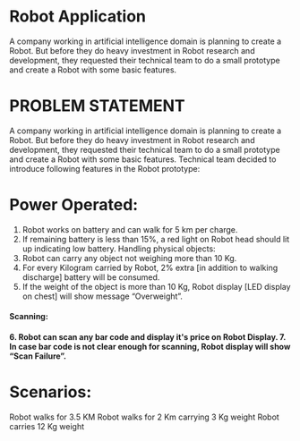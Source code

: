 # Robot Application 


A company working in artificial intelligence domain is planning to create a Robot. But before they do heavy investment in Robot research and development, they requested their technical team to
do a small prototype and create a Robot with some basic features. 

# PROBLEM STATEMENT 
A company working in artificial intelligence domain is planning to create a Robot. But before they
do heavy investment in Robot research and development, they requested their technical team to do a small prototype and create a Robot with some basic features.
Technical team decided to introduce following features in the Robot prototype:

# Power Operated:
1. Robot works on battery and can walk for 5 km per charge.
2. If remaining battery is less than 15%, a red light on Robot head should lit up indicating low battery.
Handling physical objects:
3. Robot can carry any object not weighing more than 10 Kg.
4. For every Kilogram carried by Robot, 2% extra [in addition to walking discharge] battery will be consumed.
5. If the weight of the object is more than 10 Kg, Robot display [LED display on chest] will show message “Overweight”.

<h4> Scanning:<h4>
6. Robot can scan any bar code and display it's price on Robot Display.
7. In case bar code is not clear enough for scanning, Robot display will show “Scan Failure”.

# Scenarios:
Robot walks for 3.5 KM
Robot walks for 2 Km carrying 3 Kg weight
Robot carries 12 Kg weight

